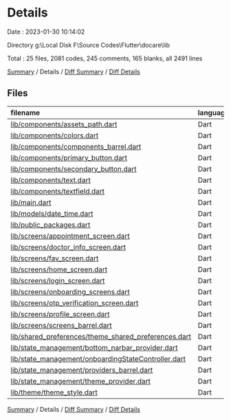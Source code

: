 # Details

Date : 2023-01-30 10:14:02

Directory g:\\Local Disk F\\Source Codes\\Flutter\\docare\\lib

Total : 25 files,  2081 codes, 245 comments, 165 blanks, all 2491 lines

[Summary](results.md) / Details / [Diff Summary](diff.md) / [Diff Details](diff-details.md)

## Files
| filename | language | code | comment | blank | total |
| :--- | :--- | ---: | ---: | ---: | ---: |
| [lib/components/assets_path.dart](/lib/components/assets_path.dart) | Dart | 14 | 3 | 6 | 23 |
| [lib/components/colors.dart](/lib/components/colors.dart) | Dart | 37 | 0 | 16 | 53 |
| [lib/components/components_barrel.dart](/lib/components/components_barrel.dart) | Dart | 7 | 1 | 2 | 10 |
| [lib/components/primary_button.dart](/lib/components/primary_button.dart) | Dart | 39 | 0 | 2 | 41 |
| [lib/components/secondary_button.dart](/lib/components/secondary_button.dart) | Dart | 17 | 1 | 2 | 20 |
| [lib/components/text.dart](/lib/components/text.dart) | Dart | 20 | 0 | 2 | 22 |
| [lib/components/textfield.dart](/lib/components/textfield.dart) | Dart | 43 | 2 | 3 | 48 |
| [lib/main.dart](/lib/main.dart) | Dart | 131 | 6 | 9 | 146 |
| [lib/models/date_time.dart](/lib/models/date_time.dart) | Dart | 0 | 15 | 4 | 19 |
| [lib/public_packages.dart](/lib/public_packages.dart) | Dart | 6 | 1 | 2 | 9 |
| [lib/screens/appointment_screen.dart](/lib/screens/appointment_screen.dart) | Dart | 191 | 5 | 5 | 201 |
| [lib/screens/doctor_info_screen.dart](/lib/screens/doctor_info_screen.dart) | Dart | 418 | 64 | 33 | 515 |
| [lib/screens/fav_screen.dart](/lib/screens/fav_screen.dart) | Dart | 81 | 2 | 4 | 87 |
| [lib/screens/home_screen.dart](/lib/screens/home_screen.dart) | Dart | 327 | 22 | 9 | 358 |
| [lib/screens/login_screen.dart](/lib/screens/login_screen.dart) | Dart | 242 | 14 | 14 | 270 |
| [lib/screens/onboarding_screens.dart](/lib/screens/onboarding_screens.dart) | Dart | 143 | 7 | 11 | 161 |
| [lib/screens/otp_verification_screen.dart](/lib/screens/otp_verification_screen.dart) | Dart | 99 | 2 | 4 | 105 |
| [lib/screens/profile_screen.dart](/lib/screens/profile_screen.dart) | Dart | 177 | 13 | 7 | 197 |
| [lib/screens/screens_barrel.dart](/lib/screens/screens_barrel.dart) | Dart | 6 | 0 | 0 | 6 |
| [lib/shared_preferences/theme_shared_preferences.dart](/lib/shared_preferences/theme_shared_preferences.dart) | Dart | 12 | 0 | 4 | 16 |
| [lib/state_management/bottom_narbar_provider.dart](/lib/state_management/bottom_narbar_provider.dart) | Dart | 19 | 0 | 8 | 27 |
| [lib/state_management/onboardingStateController.dart](/lib/state_management/onboardingStateController.dart) | Dart | 0 | 25 | 8 | 33 |
| [lib/state_management/providers_barrel.dart](/lib/state_management/providers_barrel.dart) | Dart | 1 | 0 | 1 | 2 |
| [lib/state_management/theme_provider.dart](/lib/state_management/theme_provider.dart) | Dart | 18 | 0 | 4 | 22 |
| [lib/theme/theme_style.dart](/lib/theme/theme_style.dart) | Dart | 33 | 62 | 5 | 100 |

[Summary](results.md) / Details / [Diff Summary](diff.md) / [Diff Details](diff-details.md)